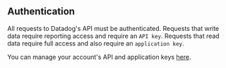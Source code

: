 ## Authentication
All requests to Datadog's API must be authenticated. Requests that write data require reporting access and require an `API key`. Requests that read data require full access and also require an `application key`.

You can manage your account's API and application keys [here](https://app.datadoghq.com/account/settings#api).